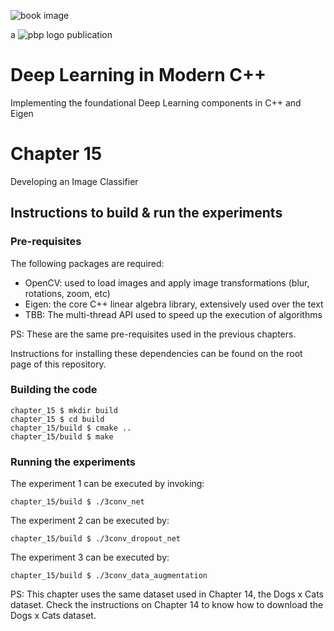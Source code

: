 ![book image](../media/book-image.png)

a ![pbp logo](../media/pbp.png) publication

# Deep Learning in Modern C++
Implementing the foundational Deep Learning components in C++ and Eigen

# Chapter 15
Developing an Image Classifier

## Instructions to build & run the experiments

### Pre-requisites

The following packages are required:

- OpenCV: used to load images and apply image transformations (blur, rotations, zoom, etc)
- Eigen: the core C++ linear algebra library, extensively used over the text
- TBB: The multi-thread API used to speed up the execution of algorithms

PS: These are the same pre-requisites used in the previous chapters.

Instructions for installing these dependencies can be found on the root page of this repository.

### Building the code

```
chapter_15 $ mkdir build
chapter_15 $ cd build
chapter_15/build $ cmake ..
chapter_15/build $ make
```

### Running the experiments

The experiment 1 can be executed by invoking:

```
chapter_15/build $ ./3conv_net
```

The experiment 2 can be executed by:

```
chapter_15/build $ ./3conv_dropout_net
```

The experiment 3 can be executed by:

```
chapter_15/build $ ./3conv_data_augmentation
```
PS: This chapter uses the same dataset used in Chapter 14, the Dogs x Cats dataset.
Check the instructions on Chapter 14 to know how to download the Dogs x Cats dataset.
